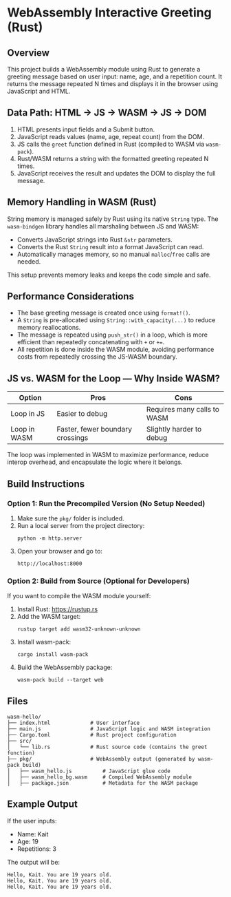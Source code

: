 # WebAssembly Interactive Greeting (Rust)

## Overview

This project builds a WebAssembly module using Rust to generate a greeting message based on user input: name, age, and a repetition count. It returns the message repeated N times and displays it in the browser using JavaScript and HTML.

## Data Path: HTML → JS → WASM → JS → DOM

1. HTML presents input fields and a Submit button.
2. JavaScript reads values (name, age, repeat count) from the DOM.
3. JS calls the `greet` function defined in Rust (compiled to WASM via `wasm-pack`).
4. Rust/WASM returns a string with the formatted greeting repeated N times.
5. JavaScript receives the result and updates the DOM to display the full message.

## Memory Handling in WASM (Rust)

String memory is managed safely by Rust using its native `String` type. The `wasm-bindgen` library handles all marshaling between JS and WASM:

- Converts JavaScript strings into Rust `&str` parameters.
- Converts the Rust `String` result into a format JavaScript can read.
- Automatically manages memory, so no manual `malloc`/`free` calls are needed.

This setup prevents memory leaks and keeps the code simple and safe.

## Performance Considerations

- The base greeting message is created once using `format!()`.
- A `String` is pre-allocated using `String::with_capacity(...)` to reduce memory reallocations.
- The message is repeated using `push_str()` in a loop, which is more efficient than repeatedly concatenating with `+` or `+=`.
- All repetition is done inside the WASM module, avoiding performance costs from repeatedly crossing the JS-WASM boundary.

## JS vs. WASM for the Loop — Why Inside WASM?

| Option       | Pros                             | Cons                           |
|--------------|----------------------------------|--------------------------------|
| Loop in JS   | Easier to debug                  | Requires many calls to WASM    |
| Loop in WASM | Faster, fewer boundary crossings | Slightly harder to debug       |

The loop was implemented in WASM to maximize performance, reduce interop overhead, and encapsulate the logic where it belongs.

## Build Instructions

### Option 1: Run the Precompiled Version (No Setup Needed)

1. Make sure the `pkg/` folder is included.
2. Run a local server from the project directory:
   ```
   python -m http.server
   ```
3. Open your browser and go to:
   ```
   http://localhost:8000
   ```

### Option 2: Build from Source (Optional for Developers)

If you want to compile the WASM module yourself:

1. Install Rust: https://rustup.rs  
2. Add the WASM target:
   ```
   rustup target add wasm32-unknown-unknown
   ```
3. Install wasm-pack:
   ```
   cargo install wasm-pack
   ```
4. Build the WebAssembly package:
   ```
   wasm-pack build --target web
   ```

## Files

```text
wasm-hello/
├── index.html             # User interface
├── main.js                # JavaScript logic and WASM integration
├── Cargo.toml             # Rust project configuration
├── src/
│   └── lib.rs             # Rust source code (contains the greet function)
├── pkg/                   # WebAssembly output (generated by wasm-pack build)
│   ├── wasm_hello.js          # JavaScript glue code
│   ├── wasm_hello_bg.wasm     # Compiled WebAssembly module
│   ├── package.json           # Metadata for the WASM package
```

## Example Output

If the user inputs:
- Name: Kait  
- Age: 19  
- Repetitions: 3  

The output will be:

```
Hello, Kait. You are 19 years old.
Hello, Kait. You are 19 years old.
Hello, Kait. You are 19 years old.
```
